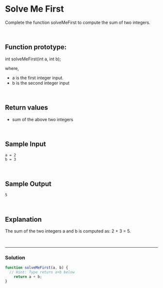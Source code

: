 # Solve Me First
  
Complete the function solveMeFirst to compute the sum of two integers.

<br/>

## Function prototype:

int solveMeFirst(int a, int b);

where,

- a is the first integer input.
- b is the second integer input

<br/>

## Return values

- sum of the above two integers

<br/>

## Sample Input
```
a = 2
b = 3
```

<br/>

## Sample Output
```
5
```

<br/>

## Explanation

The sum of the two integers a and b is computed as: 2 + 3 = 5.

<br/>

---

### Solution

```javascript
function solveMeFirst(a, b) {
  // Hint: Type return a+b below  
    return a + b; 
}
```
